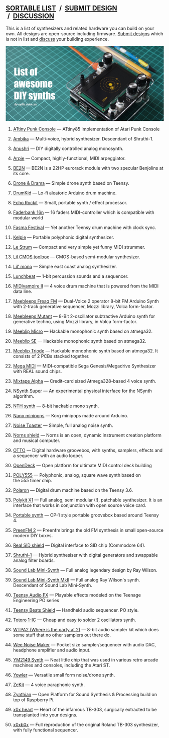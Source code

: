 ## [SORTABLE LIST](https://diy-synths.snnkv.com/)  /  [SUBMIT DESIGN](https://diy-synths.snnkv.com/submit)  /  [DISCUSSION](https://github.com/Atarity/diy-synths/discussions)

This is a list of synthesizers and related hardware you can build
on your own. All designs are open-source including firmware.
[Submit designs](https://diy-synths.snnkv.com/submit) which is not
in list and [discuss](https://github.com/Atarity/diy-synths/discussions)
your building experience.

![DIY-synths-title](/diy-synths-title.jpg)
1. [ATtiny Punk Console](https://github.com/noisio/ATtiny-Punk-Console) — ATtiny85 implementation of Atari Punk Console
1. [Ambika](https://mutable-instruments.net/archive/) — Multi-voice, hybrid synthesizer. Descendant of Shruthi-1.
1. [Anushri](https://mutable-instruments.net/archive/) — DIY digitally controlled analog monosynth.
1. [Arpie](https://six4pix.com/product/arpie/) — Compact, highly-functional, MIDI arpeggiator.
1. [BE2N](https://www.jolinlab.com/be2n/) — BE2N is a 22HP eurorack module with two specular Benjolins at its core.
1. [Drone & Drama](https://github.com/bjc01/D-D_Teensy) — Simple drone synth based on Teensy.
1. [DrumKid](https://github.com/mattybrad/drumkid) — Lo-fi aleatoric Arduino drum machine.
1. [Echo Rockit](http://musicfromouterspace.com/index.php?MAINTAB=SYNTHDIY&VPW=1910&VPH=871) — Small, portable synth / effect processor.
1. [Faderbank 16n](https://github.com/16n-faderbank/16n) — 16 faders MIDI-controller which is compatible with modular world
1. [Fasma Festival](https://tomashg.com/?p=1324) — Yet another Teensy drum machine with clock sync.
1. [Kelpie](https://github.com/friedpies/kelpie-pocket-synth) — Portable polyphonic digital synthesizer.
1. [Le Strum](https://github.com/hotchk155/Voici-Le-Strum) — Compact and very simple yet funny MIDI strummer.
1. [Lil CMOS toolbox](https://github.com/diysynth/STANDALONE-DEVICES) — CMOS-based semi-modular synthesizer.
1. [Lil' mono](https://github.com/diysynth/STANDALONE-DEVICES/tree/main/LIL'-MONO-SYNTH) — Simple east coast analog synthesizer.
1. [Lunchbeat](https://github.com/buranelectrix/lunchbeat-PCB) — 1-bit percussion sounds and a sequencer.
1. [MIDIvampire II](http://www.openmusiclabs.com/projects/midivamp2/index.html) — 4 voice drum machine that is powered from the MIDI data line.
1. [Meebleeps Freaq FM](https://github.com/Meebleeps/MeeBleeps-Freaq-FM-Synth) — Dual-Voice 2 operator 8-bit FM Arduino Synth with 2-track generative sequencer, Mozzi library, Volca form-factor.
1. [Meebleeps Mutant](https://github.com/Meebleeps/MeeBleeps-Mutant-Synth) — 8-Bit 2-oscillator subtractive Arduino synth for generative techno, using Mozzi library, in Volca form-factor.

1. [Meeblip Micro](https://github.com/MeeBlip/meeblip-circuits) — Hackable monophonic synth based on atmega32.
1. [Meeblip SE](https://github.com/MeeBlip/meeblip-circuits) — Hackable monophonic synth based on atmega32.
1. [Meeblip Triode](https://github.com/MeeBlip/meeblip-triode) — Hackable monophonic synth based on atmega32. It consists of 2 PCBs stacked together.
1. [Mega MIDI](https://github.com/AidanHockey5/MegaMIDI) — MIDI-compatible Sega Genesis/Megadrive Synthesizer with REAL sound chips.
1. [Mixtape Alpha](http://wiki.openmusiclabs.com/wiki/MixtapeAlpha) — Credit-card sized Atmega328-based 4 voice synth.
1. [NSynth Super](https://github.com/googlecreativelab/open-nsynth-super) — An experimental physical interface for the NSynth algorithm. 
1. [NTH synth](https://github.com/NTHSynth/NTH_DSP) — 8-bit hackable mono synth.
1. [Nano minipops](https://github.com/NANOmodules/NANO-Minipops) — Korg minipops made around Arduino.
1. [Noise Toaster](http://musicfromouterspace.com/index.php?MAINTAB=SYNTHDIY&VPW=1910&VPH=871) — Simple, full analog noise synth.
1. [Norns shield](https://github.com/monome/norns-shield) — Norns is an open, dynamic instrument creation platform and musical computer. 
1. [OTTO](https://github.com/bitfieldaudio/OTTO) — Digital hardware groovebox, with synths, samplers, effects and a sequencer with an audio looper.
1. [OpenDeck](https://github.com/shanteacontrols/OpenDeck) — Open platform for ultimate MIDI control deck building
1. [POLY555](https://github.com/oskitone/poly555) — Polyphonic, analog, square wave synth based on the _555_ timer chip.
1. [Polaron](https://github.com/zueblin/Polaron) — Digital drum machine based on the Teensy 3.6.
1. [Polykit X1](https://github.com/polykit/polykit-x-monosynth) — Full analog, semi modular (!), patchable synthesizer. It is an interface that works in conjunction with open source voice card.
1. [Portable synth](https://github.com/prajwal1121/Portable-Synth) — OP-1 style portable groovebox based around Teensy 4.
1. [PreenFM 2](https://github.com/Ixox/preenfm2) — Preenfm brings the old FM synthesis in small open-source modern DIY boxes.
1. [Real SID shield](https://github.com/emceha/RealSIDShield) — Digital interface to SID chip (Commodore 64).
1. [Shruthi-1](https://mutable-instruments.net/archive/shruthi/build/) — Hybrid synthesiser with digital generators and swappable analog filter boards.
1. [Sound Lab Mini-Synth](http://musicfromouterspace.com/index.php?MAINTAB=SYNTHDIY&VPW=1910&VPH=871) — Full analog legendary design by Ray Wilson.
1. [Sound Lab Mini-Synth MkII](http://musicfromouterspace.com/index.php?MAINTAB=SYNTHDIY&VPW=1910&VPH=871) — Full analog Ray Wilson's synth. Descendant of Sound Lab Mini-Synth.
1. [Teensy Audio FX](https://github.com/mattvenn/teensy-audio-fx) — Playable effects modeled on the Teenage Engineering PO series
1. [Teensy Beats Shield](https://hackaday.io/project/161127-teensy-beats-shield) — Handheld audio sequencer. PO style.
1. [Totoro 1-IC](https://syntherjack.net/totoro-1-ic-simple-synth/) — Cheap and easy to solder 2 oscillators synth.
1. [WTPA2 (Where is the party at 2)](http://blog.narrat1ve.com/wtpa2/) — 8-bit audio sampler kit which does some stuff that no other samplers out there do.
1. [Wee Noise Maker](https://hackaday.io/project/19326-wee-noise-maker) — Pocket size sampler/sequencer with audio DAC, headphone amplifier and audio input.
1. [YM2149 Synth](https://github.com/trash80/Ym2149Synth) — Neat little chip that was used in various retro arcade machines and consoles, including the Atari ST.
1. [Yowler](https://github.com/cfoge/the_Yowler) — Versatile small form noise/drone synth.
1. [ZeKit](https://github.com/Marzac/zekit) — 4 voice paraphonic synth.
1. [Zynthian](https://zynthian.org/) — Open Platform for Sound Synthesis & Processing build on top of Raspberry Pi.
1. [x0x heart](http://www.openmusiclabs.com/projects/x0x-heart/) — Heart of the infamous TB-303, surgically extracted to be transplanted into your designs.
1. [x0xb0x](https://www.ladyada.net/make/x0xb0x/index.html) — Full reproduction of the original Roland TB-303 synthesizer, with fully functional sequencer. 
